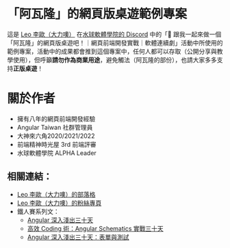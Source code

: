 # 「阿瓦隆」的網頁版桌遊範例專案

這是 [Leo 李歐（大力噢）](https://www.facebook.com/leoscodinglife) 在[水球軟體學院的 Discord](https://discord.gg/waterballsa) 中的「🚀 跟我一起來做一個「阿瓦隆」的網頁版桌遊吧！｜網頁前端開發實戰｜軟體連續劇」活動中所使用的範例專案，活動中的成果都會推到這個專案中，任何人都可以存取（公開分享與教學使用），但呼籲**請勿作為商業用途**，避免觸法（阿瓦隆的部份），也請大家多多支持**正版桌遊**！

# 關於作者

- 擁有八年的網頁前端開發經驗
- Angular Taiwan 社群管理員
- 大神來六角2020/2021/2022
- 前端精神時光屋 3rd 前端評審
- 水球軟體學院 ALPHA Leader

## 相關連結：
- [Leo 李歐（大力噢）的部落格](https://blog.leochen.dev/)
- [Leo 李歐（大力噢）的粉絲專頁](https://www.facebook.com/leoscodinglife)
- 鐵人賽系列文：
    - [Angular 深入淺出三十天](https://ithelp.ithome.com.tw/users/20090728/ironman/1600)
    - [高效 Coding 術：Angular Schematics 實戰三十天](https://ithelp.ithome.com.tw/users/20090728/ironman/2149)
    - [Angular 深入淺出三十天：表單與測試](https://ithelp.ithome.com.tw/users/20090728/ironman/3881)
